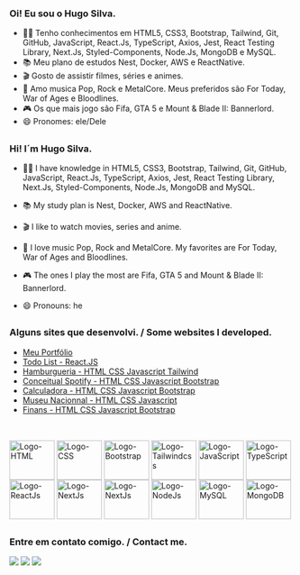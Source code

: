 ### Oi! Eu sou o Hugo Silva.

- 👨‍💻 Tenho conhecimentos em HTML5, CSS3, Bootstrap, Tailwind, Git, GitHub, JavaScript, React.Js, TypeScript, Axios, Jest, React Testing Library, Next.Js, Styled-Components, Node.Js, MongoDB e MySQL.
- 📚 Meu plano de estudos Nest, Docker, AWS e ReactNative.
- 🎬 Gosto de assistir filmes, séries e animes.
- 🥁 Amo musica Pop, Rock e MetalCore. Meus preferidos são For Today, War of Ages e Bloodlines.
- 🎮 Os que mais jogo são Fifa, GTA 5 e Mount & Blade II: Bannerlord.
- 😄 Pronomes: ele/Dele

##

### Hi! I´m Hugo Silva.

- 👨‍💻 I have knowledge in HTML5, CSS3, Bootstrap, Tailwind, Git, GitHub, JavaScript, React.Js, TypeScript, Axios, Jest, React Testing Library, Next.Js, Styled-Components, Node.Js, MongoDB and MySQL.
- 📚 My study plan is Nest, Docker, AWS and ReactNative.
- 🎬 I like to watch movies, series and anime.
- 🥁 I love music Pop, Rock and MetalCore. My favorites are For Today, War of Ages and Bloodlines.
- 🎮 The ones I play the most are Fifa, GTA 5 and Mount & Blade II: Bannerlord.

- 😄 Pronouns: he

##

### Alguns sites que desenvolvi. / Some websites I developed.

- <a href="https://dev-hugosilva.vercel.app" target="_blank">Meu Portfólio</a>
- <a href="https://hugosilva023.github.io/to-do-list/" target="_blank">Todo List - React.JS</a>
- <a href="https://restaurant-lime-two.vercel.app/" target="_blank">Hamburgueria - HTML CSS Javascript Tailwind</a>
- <a href="https://hugosilva023.github.io/Projeto-estudantil-spotify/" target="_blank">Conceitual Spotify - HTML CSS Javascript Bootstrap</a>
- <a href="https://hugosilva023.github.io/Projeto-App-Calculadora/" target="_blank">Calculadora - HTML CSS Javascript Bootstrap</a>
- <a href="https://hugosilva023.github.io/Projeto-Museu-Nacional/" target="_blank">Museu Nacionnal - HTML CSS Javascript</a>
- <a href="https://hugosilva023.github.io/Projeto-Site-Finans/" target="_blank">Finans - HTML CSS Javascript Bootstrap</a>

##

<div style="display: incline_block"><br>
  <img align="center" alt="Logo-HTML" height="70" width="80" src="https://cdn.jsdelivr.net/gh/devicons/devicon/icons/html5/html5-original.svg" />
  <img align="center" alt="Logo-CSS" height="70" width="80" src="https://cdn.jsdelivr.net/gh/devicons/devicon/icons/css3/css3-original.svg" />
  <img align="center" alt="Logo-Bootstrap" height="70" width="80" src="https://cdn.jsdelivr.net/gh/devicons/devicon/icons/bootstrap/bootstrap-original.svg"/>
  <img align="center" alt="Logo-Tailwindcss" height="70" width="80" src="https://cdn.jsdelivr.net/gh/devicons/devicon/icons/tailwindcss/tailwindcss-original.svg"/>
  <img align="center" alt="Logo-JavaScript" height="70" width="80" src="https://cdn.jsdelivr.net/gh/devicons/devicon/icons/javascript/javascript-original.svg" />
  <img align="center" alt="Logo-TypeScript" height="70" width="80" src="https://cdn.jsdelivr.net/gh/devicons/devicon/icons/typescript/typescript-original.svg" />
  <img align="center" alt="Logo-ReactJs" height="70" width="80" src="https://cdn.jsdelivr.net/gh/devicons/devicon/icons/react/react-original.svg" />
  <img align="center" alt="Logo-NextJs" height="70" width="80" src="https://cdn.jsdelivr.net/gh/devicons/devicon/icons/nextjs/nextjs-original.svg" />
  <img align="center" alt="Logo-NextJs" height="70" width="80" src="https://cdn.jsdelivr.net/gh/devicons/devicon/icons/jest/jest-plain.svg" />
  <img align="center" alt="Logo-NodeJs" height="70" width="80" src="https://cdn.jsdelivr.net/gh/devicons/devicon/icons/nodejs/nodejs-original.svg" />
  <img align="center" alt="Logo-MySQL" height="70" width="80" src="https://cdn.jsdelivr.net/gh/devicons/devicon/icons/mysql/mysql-original-wordmark.svg" />
  <img align="center" alt="Logo-MongoDB" height="70" width="80" src="https://cdn.jsdelivr.net/gh/devicons/devicon/icons/mongodb/mongodb-original-wordmark.svg" />
</div>

##

### Entre em contato comigo. / Contact me.

<div>
  <a href= "mailto:hugo.m.silva.023@gmail.com"><img src="https://img.shields.io/badge/Gmail-D14836?style=for-the-badge&logo=gmail&logoColor=white" target="_blank"></a>
  <a href="https://www.linkedin.com/in/hugo-silva-7a282a188/" target="_blank"><img src="https://img.shields.io/badge/LinkedIn-0077B5?style=for-the-badge&logo=linkedin&logoColor=white" target="_blank"></a>
  <a href="https://wa.me/+5521991510641" target="_blank"><img src="https://img.shields.io/badge/WhatsApp-25D366?style=for-the-badge&logo=whatsapp&logoColor=white" target="_blank"></a>
</div>
